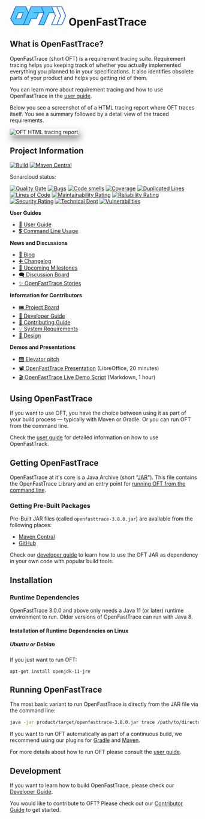 # <img src="core/src/main/resources/openfasttrace_logo.svg" alt="OFT logo" width="150"/> OpenFastTrace

## What is OpenFastTrace?

OpenFastTrace (short OFT) is a requirement tracing suite. Requirement tracing helps you keeping track of whether you actually implemented everything you planned to in your specifications. It also identifies obsolete parts of your product and helps you getting rid of them.

You can learn more about requirement tracing and how to use OpenFastTrace in the [user guide](doc/user_guide.md).

Below you see a screenshot of of a HTML tracing report where OFT traces itself. You see a summary followed by a detail view of the traced requirements. 

<img src="doc/images/oft_screenshot_tracing_report.png" style="box-shadow: 5px 10px 18px #888888;" alt="OFT HTML tracing report">

## Project Information

[![Build](https://github.com/itsallcode/openfasttrace/actions/workflows/build.yml/badge.svg)](https://github.com/itsallcode/openfasttrace/actions/workflows/build.yml)
[![Maven Central](https://img.shields.io/maven-central/v/org.itsallcode.openfasttrace/openfasttrace.svg?label=Maven%20Central)](http://search.maven.org/#search%7Cga%7C1%7Cg%3A%22org.itsallcode.openfasttrace%22%20a%3A%22openfasttrace%22)

Sonarcloud status:

[![Quality Gate](https://sonarcloud.io/api/project_badges/measure?project=org.itsallcode.openfasttrace%3Aopenfasttrace-root&metric=alert_status)](https://sonarcloud.io/dashboard?id=org.itsallcode.openfasttrace%3Aopenfasttrace-root)
[![Bugs](https://sonarcloud.io/api/project_badges/measure?project=org.itsallcode.openfasttrace%3Aopenfasttrace-root&metric=bugs)](https://sonarcloud.io/dashboard?id=org.itsallcode.openfasttrace%3Aopenfasttrace-root)
[![Code smells](https://sonarcloud.io/api/project_badges/measure?project=org.itsallcode.openfasttrace%3Aopenfasttrace-root&metric=code_smells)](https://sonarcloud.io/dashboard?id=org.itsallcode.openfasttrace%3Aopenfasttrace-root)
[![Coverage](https://sonarcloud.io/api/project_badges/measure?project=org.itsallcode.openfasttrace%3Aopenfasttrace-root&metric=coverage)](https://sonarcloud.io/dashboard?id=org.itsallcode.openfasttrace%3Aopenfasttrace-root)
[![Duplicated Lines](https://sonarcloud.io/api/project_badges/measure?project=org.itsallcode.openfasttrace%3Aopenfasttrace-root&metric=duplicated_lines_density)](https://sonarcloud.io/dashboard?id=org.itsallcode.openfasttrace%3Aopenfasttrace-root)
[![Lines of Code](https://sonarcloud.io/api/project_badges/measure?project=org.itsallcode.openfasttrace%3Aopenfasttrace-root&metric=ncloc)](https://sonarcloud.io/dashboard?id=org.itsallcode.openfasttrace%3Aopenfasttrace-root)
[![Maintainability Rating](https://sonarcloud.io/api/project_badges/measure?project=org.itsallcode.openfasttrace%3Aopenfasttrace-root&metric=sqale_rating)](https://sonarcloud.io/dashboard?id=org.itsallcode.openfasttrace%3Aopenfasttrace-root)
[![Reliability Rating](https://sonarcloud.io/api/project_badges/measure?project=org.itsallcode.openfasttrace%3Aopenfasttrace-root&metric=reliability_rating)](https://sonarcloud.io/dashboard?id=org.itsallcode.openfasttrace%3Aopenfasttrace-root)
[![Security Rating](https://sonarcloud.io/api/project_badges/measure?project=org.itsallcode.openfasttrace%3Aopenfasttrace-root&metric=security_rating)](https://sonarcloud.io/dashboard?id=org.itsallcode.openfasttrace%3Aopenfasttrace-root)
[![Technical Dept](https://sonarcloud.io/api/project_badges/measure?project=org.itsallcode.openfasttrace%3Aopenfasttrace-root&metric=sqale_index)](https://sonarcloud.io/dashboard?id=org.itsallcode.openfasttrace%3Aopenfasttrace-root)
[![Vulnerabilities](https://sonarcloud.io/api/project_badges/measure?project=org.itsallcode.openfasttrace%3Aopenfasttrace-root&metric=vulnerabilities)](https://sonarcloud.io/dashboard?id=org.itsallcode.openfasttrace%3Aopenfasttrace-root)

**User Guides**

* [📖 User Guide](doc/user_guide.md)
* [💲 Command Line Usage](core/src/main/resources/usage.txt)

**News and Discussions**

* [📢 Blog](https://blog.itsallcode.org/)
* [➕ Changelog](doc/changes/changes.md)
* [📅 Upcoming Milestones](https://github.com/orgs/itsallcode/projects/3/views/3)
* [🗨️ Discussion Board](https://github.com/itsallcode/openfasttrace/discussions)
* [✨ OpenFastTrace Stories](https://github.com/itsallcode/openfasttrace/wiki/OFT-Stories)

**Information for Contributors**

* [🎟️ Project Board](https://github.com/orgs/itsallcode/projects/3/views/1)
* [🦮 Developer Guide](doc/developer_guide.md)
* [🎁 Contributing Guide](CONTRIBUTING.md)
* [💡 System Requirements](doc/spec/system_requirements.md)
* [👜 Design](doc/spec/design.md)

**Demos and Presentations**

* [🛗 Elevator pitch](https://github.com/itsallcode/openfasttrace-demo/tree/main?tab=readme-ov-file#elevator-pitch)
* [📽️ OpenFastTrace Presentation](https://github.com/itsallcode/openfasttrace-demo/blob/main/OpenFastTrace_in_20_minutes.odp) (LibreOffice, 20 minutes)
* [🎬 OpenFastTrace Live Demo Script](https://github.com/itsallcode/openfasttrace-demo/blob/main/oft-live-demo-medium.md) (Markdown, 1 hour)

## Using OpenFastTrace

If you want to use OFT, you have the choice between using it as part of your build process &mdash; typically with Maven or Gradle. Or you can run OFT from the command line.

Check the [user guide](doc/user_guide.md) for detailed information on how to use OpenFastTrack.

## Getting OpenFastTrace

OpenFastTrace at it's core is a Java Archive (short "[JAR](https://docs.oracle.com/javase/8/docs/technotes/guides/jar/jar.html#JAR%20Manifest)"). This file contains the OpenFastTrace Library and an entry point for [running OFT from the command line](#running-openfasttrace).

### Getting Pre-Built Packages

Pre-Built JAR files (called `openfasttrace-3.8.0.jar`) are available from the following places:

* [Maven Central](https://repo1.maven.org/maven2/org/itsallcode/openfasttrace/openfasttrace/3.8.0/openfasttrace-3.8.0.jar)
* [GitHub](https://github.com/itsallcode/openfasttrace/releases/download/3.8.0/openfasttrace-3.8.0.jar)
 
Check our [developer guide](doc/developer_guide.md#getting-the-openfasttrace-library) to learn how to use the OFT JAR as dependency in your own code with popular build tools.

## Installation

### Runtime Dependencies

OpenFastTrace 3.0.0 and above only needs a Java 11 (or later) runtime environment to run. Older versions of OpenFastTrace can run with Java 8.

#### Installation of Runtime Dependencies on Linux

##### Ubuntu or Debian

If you just want to run OFT:

    apt-get install openjdk-11-jre

## Running OpenFastTrace

The most basic variant to run OpenFastTrace is directly from the JAR file via the command line:

```bash
java -jar product/target/openfasttrace-3.8.0.jar trace /path/to/directory/being/traced
```

If you want to run OFT automatically as part of a continuous build, we recommend using our plugins for [Gradle](https://github.com/itsallcode/openfasttrace-gradle) and [Maven](https://github.com/itsallcode/openfasttrace-maven-plugin).

For more details about how to run OFT please consult the [user guide](doc/user_guide.md).

## Development

If you want to learn how to build OpenFastTrace, please check our [Developer Guide](doc/developer_guide.md).

You would like to contribute to OFT? Please check out our [Contributor Guide](CONTRIBUTING.md) to get started. 
